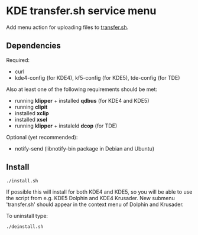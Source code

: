 # KDE transfer.sh service menu

Add menu action for uploading files to [transfer.sh](https://transfer.sh/).

## Dependencies

Required:

* curl
* kde4-config (for KDE4), kf5-config (for KDE5), tde-config (for TDE)

Also at least one of the following requirements should be met:

* running **klipper** + installed **qdbus** (for KDE4 and KDE5)
* running **clipit**
* installed **xclip**
* installed **xsel**
* running **klipper** + instaleld **dcop** (for TDE)

Optional (yet recommended):

* notify-send (libnotify-bin package in Debian and Ubuntu)

## Install

```
./install.sh
```

If possible this will install for both KDE4 and KDE5, so you will be able to use the script from e.g. KDE5 Dolphin and KDE4 Krusader.
New submenu 'transfer.sh' should appear in the context menu of Dolphin and Krusader.

To uninstall type:

```
./deinstall.sh
```
